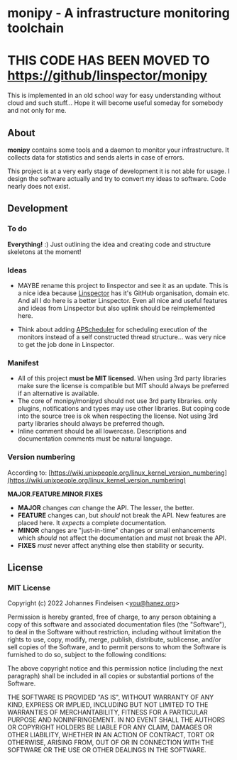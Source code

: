 # monipy - A infrastructure monitoring toolchain

# **THIS CODE HAS BEEN MOVED TO [https://github/linspector/monipy](https://github/linspector/monipy)**

This is implemented in an old school way for easy understanding without cloud
and such stuff... Hope it will become useful someday for somebody and not only for
me.

## About

**monipy** contains some tools and a daemon to monitor your infrastructure. It
collects data for statistics and sends alerts in case of errors.

This project is at a very early stage of development it is not able for usage.
I design the software actually and try to convert my ideas to software. Code
nearly does not exist.

## Development

### To do

**Everything!** :) Just outlining the idea and creating code and structure skeletons
at the moment!

### Ideas

- MAYBE rename this project to linspector and see it as an update. This is a nice idea 
because [Linspector](https://hanez.org/linspector/) has it's GitHub organisation, 
domain etc. And all I do here is 
a better Linspector. Even all nice and useful features and ideas from Linspector but 
also uplink should be reimplemented here.

- Think about adding [APScheduler](https://pypi.org/project/APScheduler/) for 
scheduling execution of the monitors instead of a self constructed thread
structure... was very nice to get the job done in Linspector.

### Manifest

- All of this project **must be MIT licensed**. When using 3rd party libraries make
sure the license is compatible but MIT should always be preferred if an
alternative is available.
- The core of monipy/monipyd should not use 3rd party libraries. only plugins,
notifications and types may use other libraries. But coping code into the
source tree is ok when respecting the license. Not using 3rd party libraries
should always be preferred though.
- Inline comment should be all lowercase. Descriptions and documentation comments
must be natural language.

### Version numbering

According to: [https://wiki.unixpeople.org/linux_kernel_version_numbering](https://wiki.unixpeople.org/linux_kernel_version_numbering)

**MAJOR**.**FEATURE**.**MINOR**.**FIXES**

- **MAJOR** changes _can_ change the API. The lesser, the better.
- **FEATURE** changes can, but _should_ not break the API. New features are placed
  here. It _expects_ a complete documentation.
- **MINOR** changes are "just-in-time" changes or small enhancements which _should_
  not affect the documentation and _must_ not break the API.
- **FIXES** _must_ never affect anything else then stability or security.

## License

### MIT License

Copyright (c) 2022 Johannes Findeisen &lt;you@hanez.org&gt;

Permission is hereby granted, free of charge, to any person obtaining a copy
of this software and associated documentation files (the "Software"), to deal
in the Software without restriction, including without limitation the rights
to use, copy, modify, merge, publish, distribute, sublicense, and/or sell
copies of the Software, and to permit persons to whom the Software is furnished
to do so, subject to the following conditions:

The above copyright notice and this permission notice (including the next
paragraph) shall be included in all copies or substantial portions of the
Software.

THE SOFTWARE IS PROVIDED "AS IS", WITHOUT WARRANTY OF ANY KIND, EXPRESS OR
IMPLIED, INCLUDING BUT NOT LIMITED TO THE WARRANTIES OF MERCHANTABILITY, FITNESS
FOR A PARTICULAR PURPOSE AND NONINFRINGEMENT. IN NO EVENT SHALL THE AUTHORS
OR COPYRIGHT HOLDERS BE LIABLE FOR ANY CLAIM, DAMAGES OR OTHER LIABILITY,
WHETHER IN AN ACTION OF CONTRACT, TORT OR OTHERWISE, ARISING FROM, OUT OF
OR IN CONNECTION WITH THE SOFTWARE OR THE USE OR OTHER DEALINGS IN THE SOFTWARE.
